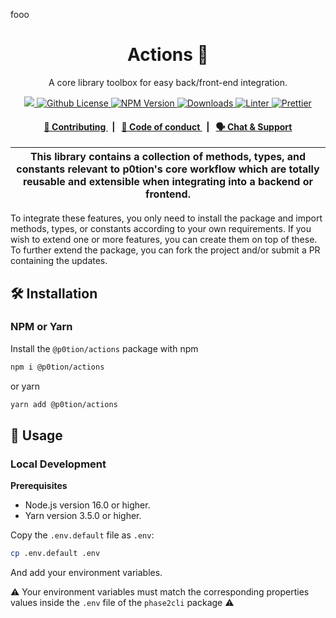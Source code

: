 
fooo

<p align="center">
    <h1 align="center">
        Actions 🌵
    </h1>
    <p align="center">A core library toolbox for easy back/front-end integration.</p>
</p>

<p align="center">
    <a href="https://github.com/privacy-scaling-explorations/p0tion">
        <img src="https://img.shields.io/badge/project-p0tion-blue.svg?style=flat-square">
    </a>
    <a href="https://github.com/privacy-scaling-explorations/p0tion/blob/main/LICENSE">
        <img alt="Github License" src="https://img.shields.io/github/license/privacy-scaling-explorations/p0tion.svg?style=flat-square">
    </a>
    <a href="https://www.npmjs.com/package/@p0tion/actions">
        <img alt="NPM Version" src="https://img.shields.io/npm/v/@p0tion/actions?style=flat-square" />
    </a>
    <a href="https://npmjs.org/package/@p0tion/actions">
        <img alt="Downloads" src="https://img.shields.io/npm/dm/@p0tion/actions.svg?style=flat-square" />
    </a>
    <a href="https://eslint.org/">
        <img alt="Linter" src="https://img.shields.io/badge/linter-eslint-8080f2?style=flat-square&logo=eslint" />
    </a>
    <a href="https://prettier.io/">
        <img alt="Prettier" src="https://img.shields.io/badge/code%20style-prettier-f8bc45?style=flat-square&logo=prettier" />
    </a>
</p>

<div align="center">
    <h4>
        <a href="https://github.com/privacy-scaling-explorations/p0tion/blob/main/CONTRIBUTING.md">
            👥 Contributing
        </a>
        <span>&nbsp;&nbsp;|&nbsp;&nbsp;</span>
        <a href="https://github.com/privacy-scaling-explorations/p0tion/blob/main/CODE_OF_CONDUCT.md">
            🤝 Code of conduct
        </a>
        <span>&nbsp;&nbsp;|&nbsp;&nbsp;</span>
        <a href="https://discord.gg/sF5CT5rzrR">
            🗣️ Chat &amp; Support
        </a>
    </h4>
</div>

| This library contains a collection of methods, types, and constants relevant to p0tion's core workflow which are totally reusable and extensible when integrating into a backend or frontend. |
| --------------------------------------------------------------------------------------------------------------------------------------------------------------------------------------------- |

To integrate these features, you only need to install the package and import methods, types, or constants according to your own requirements. If you wish to extend one or more features, you can create them on top of these. To further extend the package, you can fork the project and/or submit a PR containing the updates.

## 🛠 Installation

### NPM or Yarn

Install the `@p0tion/actions` package with npm

```bash
npm i @p0tion/actions
```

or yarn

```bash
yarn add @p0tion/actions
```

## 📜 Usage

### Local Development

**Prerequisites**

-   Node.js version 16.0 or higher.
-   Yarn version 3.5.0 or higher.

Copy the `.env.default` file as `.env`:

```bash
cp .env.default .env
```

And add your environment variables.

⚠️ Your environment variables must match the corresponding properties values inside the `.env` file of the `phase2cli` package ⚠️
